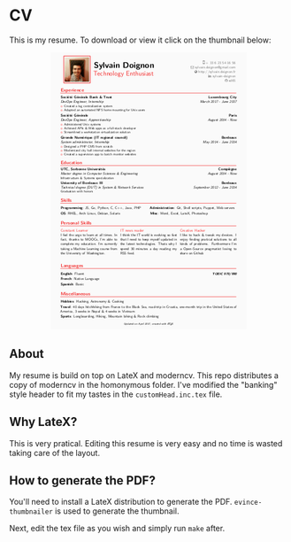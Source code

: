 # CV

This is my resume. To download or view it click on the thumbnail below:

<p align="center">
  <a href="https://github.com/sd65/CV/raw/master/CV_Sylvain-Doignon.pdf" title="Click here to view my resume"><img src="https://raw.githubusercontent.com/sd65/CV/master/CV_Sylvain-Doignon.thumbnail.png"/></a>
</p>

## About

My resume is build on top on LateX and moderncv. This repo distributes a copy of moderncv in the homonymous folder.
I've modified the "banking" style header to fit my tastes in the `customHead.inc.tex` file.

## Why LateX?

This is very pratical. Editing this resume is very easy and no time is wasted taking care of the layout.

## How to generate the PDF?

You'll need to install a LateX distribution to generate the PDF. `evince-thumbnailer` is used to generate the thumbnail.

Next, edit the tex file as you wish and simply run `make` after.
